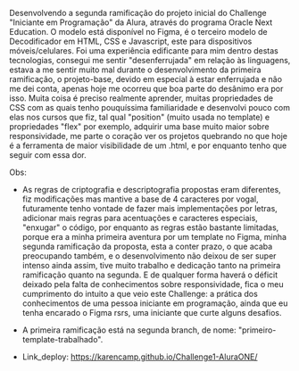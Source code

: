 Desenvolvendo a segunda ramificação do projeto inicial do Challenge "Iniciante em Programação" da Alura, através do programa Oracle Next Education. O modelo está disponível no Figma, é o terceiro modelo de Decodificador em HTML, CSS e Javascript, este para dispositivos móveis/celulares. Foi uma experiência edificante para mim dentro destas tecnologias, consegui me sentir "desenferrujada" em relação às linguagens, estava a me sentir muito mal durante o desenvolvimento da primeira ramificação, o projeto-base, devido em especial à estar enferrujada e não me dei conta, apenas hoje me ocorreu que boa parte do desânimo era por isso. Muita coisa é preciso realmente aprender, muitas propriedades de CSS com as quais tenho pouquíssima familiaridade e desenvolvi pouco com elas nos cursos que fiz, tal qual "position" (muito usada no template) e propriedades "flex" por exemplo, adquirir uma base muito maior sobre responsividade, me parte o coração ver os projetos quebrando no que hoje é a ferramenta de maior visibilidade de um .html, e por enquanto tenho que seguir com essa dor.

Obs:

- As regras de criptografia e descriptografia propostas eram diferentes, fiz modificações mas mantive a base de 4 caracteres por vogal, futuramente tenho vontade de fazer mais implementações por letras, adicionar mais regras para acentuações e caracteres especiais, "enxugar" o código, por enquanto as regras estão bastante limitadas, porque era a minha primeira aventura por um template no Figma, minha segunda ramificação da proposta, esta a conter prazo, o que acaba preocupando também, e o desenvolvimento não deixou de ser super intenso ainda assim, tive muito trabalho e dedicação tanto na primeira ramificação quanto na segunda. E de qualquer forma haverá o déficit deixado pela falta de conhecimentos sobre responsividade, fica o meu cumprimento do intuito a que veio este Challenge: a prática dos conhecimentos de uma pessoa iniciante em programação, ainda que eu tenha encarado o Figma rsrs, uma iniciante que curte alguns desafios.

- A primeira ramificação está na segunda branch, de nome: "primeiro-template-trabalhado".

- Link_deploy: https://karencamp.github.io/Challenge1-AluraONE/




